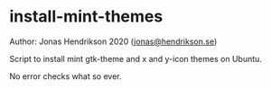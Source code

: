 # install-mint-themes

Author: Jonas Hendrikson 2020 (jonas@hendrikson.se)

Script to install mint gtk-theme and x and y-icon themes on Ubuntu.

No error checks what so ever.